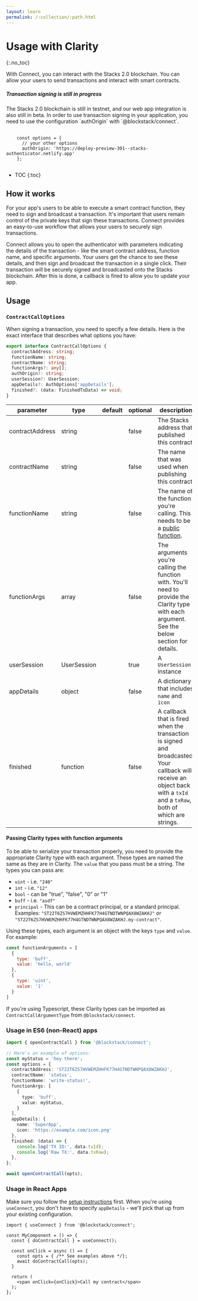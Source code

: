 ```yaml
---
layout: learn
permalink: /:collection/:path.html
---
```

# Usage with Clarity
{:.no_toc}

With Connect, you can interact with the Stacks 2.0 blockchain. You can allow your users to send transactions and interact with smart contracts.

<div class="uk-card uk-card-default uk-card-body">
<h5 class="uk-card-title">Transaction signing is still in progress</h5>
<p>
  The Stacks 2.0 blockchain is still in testnet, and our web app integration is also still in beta. In order to use transaction signing in your application, you need to use the configuration `authOrigin` with `@blockstack/connect`.
</p>
<pre>
  <code>
    const options = {
      // your other options
      authOrigin: 'https://deploy-preview-301--stacks-authenticator.netlify.app'
    };
  </code>
</pre>
</div>

* TOC
{:toc}

## How it works

For your app's users to be able to execute a smart contract function, they need to sign and broadcast a transaction. It's important that users remain control of the private keys that sign these transactions. Connect provides an easy-to-use workflow that allows your users to securely sign transactions.

Connect allows you to open the authenticator with parameters indicating the details of the transaction - like the smart contract address, function name, and specific arguments. Your users get the chance to see these details, and then sign and broadcast the transaction in a single click. Their transaction will be securely signed and broadcasted onto the Stacks blockchain. After this is done, a callback is fired to allow you to update your app.

## Usage

### `ContractCallOptions`

When signing a transaction, you need to specify a few details. Here is the exact interface that describes what options you have:

```ts
export interface ContractCallOptions {
  contractAddress: string;
  functionName: string;
  contractName: string;
  functionArgs?: any[];
  authOrigin?: string;
  userSession?: UserSession;
  appDetails?: AuthOptions['appDetails'];
  finished?: (data: FinishedTxData) => void;
}
```

parameter | type | default | optional | description
---|---|---|---|---
contractAddress | string | | false | The Stacks address that published this contract
contractName | string | | false | The name that was used when publishing this contract
functionName | string | | false | The name of the function you're calling. This needs to be a [public function](/core/smart/clarityRef.html#define-public).
functionArgs | array | | false | The arguments you're calling the function with. You'll need to provide the Clarity type with each argument. See the below section for details.
userSession | UserSession | | true | A `UserSession` instance
appDetails | object | | false | A dictionary that includes `name` and `icon`
finished | function | | false | A callback that is fired when the transaction is signed and broadcasted. Your callback will receive an object back with a `txId` and a `txRaw`, both of which are strings.

#### Passing Clarity types with function arguments

To be able to serialize your transaction properly, you need to provide the appropriate Clarity type with each argument. These types are named the same as they are in Clarity. The `value` that you pass must be a string. The types you can pass are:

- `uint` - i.e. `"240"`
- `int` - i.e. `"12"`
- `bool` - can be "true", "false", "0" or "1"
- `buff` - i.e. `"asdf"`
- `principal` - This can be a contract principal, or a standard principal. Examples: `"ST22T6ZS7HVWEMZHHFK77H4GTNDTWNPQAX8WZAKHJ"` or `"ST22T6ZS7HVWEMZHHFK77H4GTNDTWNPQAX8WZAKHJ.my-contract"`.

Using these types, each argument is an object with the keys `type` and `value`. For example:

```js
const functionArguments = [
  {
    type: 'buff',
    value: 'hello, world'
  },
  {
    type: 'uint',
    value: '1'
  }
]
```

If you're using Typescript, these Clarity types can be imported as `ContractCallArgumentType` from `@blockstack/connect`.

### Usage in ES6 (non-React) apps

```ts
import { openContractCall } from '@blockstack/connect';

// Here's an example of options:
const myStatus = 'hey there';
const options = {
  contractAddress: 'ST22T6ZS7HVWEMZHHFK77H4GTNDTWNPQAX8WZAKHJ',
  contractName: 'status',
  functionName: 'write-status!',
  functionArgs: [
    {
      type: 'buff',
      value: myStatus,
    }
  ],
  appDetails: {
    name: 'SuperApp',
    icon: 'https://example.com/icon.png'
  },
  finished: (data) => {
    console.log('TX ID:', data.txId);
    console.log('Raw TX:', data.txRaw);
  },
};

await openContractCall(opts);
```

### Usage in React Apps

Make sure you follow the [setup instructions](/develop/connect/get-started.html#in-react-apps) first. When you're using `useConnect`, you don't have to specify `appDetails` - we'll pick that up from your existing configuration.

```tsx
import { useConnect } from '@blockstack/connect';

const MyComponent = () => {
  const { doContractCall } = useConnect();

  const onClick = async () => {
    const opts = { /** See examples above */};
    await doContractCall(opts);
  }

  return (
    <span onClick={onClick}>Call my contract</span>
  );
};
```